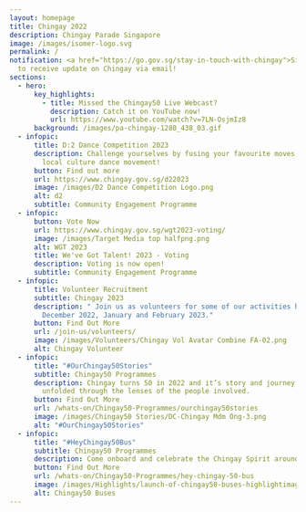 ```yaml
---
layout: homepage
title: Chingay 2022
description: Chingay Parade Singapore
image: /images/isomer-logo.svg
permalink: /
notification: <a href="https://go.gov.sg/stay-in-touch-with-chingay">Sign Up</a>
  to receive update on Chingay via email!
sections:
  - hero:
      key_highlights:
        - title: Missed the Chingay50 Live Webcast?
          description: Catch it on YouTube now!
          url: https://www.youtube.com/watch?v=7LN-OsjmIz8
      background: /images/pa-chingay-1280_438_03.gif
  - infopic:
      title: D:2 Dance Competition 2023
      description: Challenge yourselves by fusing your favourite moves with one of our
        local culture dance movement!
      button: Find out more
      url: https://www.chingay.gov.sg/d22023
      image: /images/D2 Dance Competition Logo.png
      alt: d2
      subtitle: Community Engagement Programme
  - infopic:
      button: Vote Now
      url: https://www.chingay.gov.sg/wgt2023-voting/
      image: /images/Target Media top halfpng.png
      alt: WGT 2023
      title: We've Got Talent! 2023 - Voting
      description: Voting is now open!
      subtitle: Community Engagement Programme
  - infopic:
      title: Volunteer Recruitment
      subtitle: Chingay 2023
      description: " Join us as volunteers for some of our activities happening in
        December 2022, January and February 2023."
      button: Find Out More
      url: /join-us/volunteers/
      image: /images/Volunteers/Chingay Vol Avatar Combine FA-02.png
      alt: Chingay Volunteer
  - infopic:
      title: "#OurChingay50Stories"
      subtitle: Chingay50 Programmes
      description: Chingay turns 50 in 2022 and it’s story and journey will be
        unfolded through the lenses of the people involved.
      button: Find Out More
      url: /whats-on/Chingay50-Programmes/ourchingay50stories
      image: /images/Chingay50 Stories/DC-Chingay Mdm Ong-3.png
      alt: "#OurChingay50Stories"
  - infopic:
      title: "#HeyChingay50Bus"
      subtitle: Chingay50 Programmes
      description: Come onboard and celebrate the Chingay Spirit around the island!
      button: Find Out More
      url: /whats-on/Chingay50-Programmes/hey-chingay-50-bus
      image: /images/Highlights/launch-of-chingay50-buses-highlightimage.jpg
      alt: Chingay50 Buses
---
```

